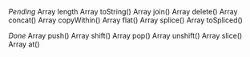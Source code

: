 _Pending_
Array length
Array toString()
Array join()
Array delete()
Array concat()
Array copyWithin()
Array flat()
Array splice()
Array toSpliced()


_Done_
Array push()
Array shift()
Array pop()
Array unshift()
Array slice()
Array at()